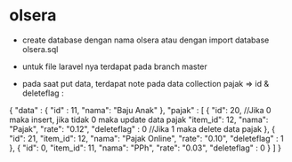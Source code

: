# olsera

* create database dengan nama olsera atau dengan import database olsera.sql

* untuk file laravel nya terdapat pada branch master

* pada saat put data, terdapat note pada data collection pajak => id & deleteflag :

{
    "data" : {
        "id" : 11,
        "nama": "Baju Anak"
    },
    "pajak" : [
        {
            "id": 20, //Jika 0 maka insert, jika tidak 0 maka update data pajak
            "item_id": 12,
            "nama": "Pajak",
            "rate": "0.12",
            "deleteflag" : 0 //Jika 1 maka delete data pajak
        },
        {
            "id": 21,
            "item_id": 12,
            "nama": "Pajak Online",
            "rate": "0.10",
            "deleteflag" : 1
        },
        {
            "id": 0,
            "item_id": 11,
            "nama": "PPh",
            "rate": "0.03",
            "deleteflag" : 0
        }
    ]
}
